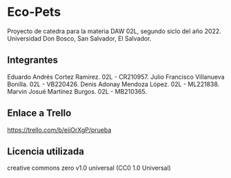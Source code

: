 # Eco-Pets 
Proyecto de catedra para la materia DAW 02L, segundo siclo del año 2022. Universidad Don Bosco, San Salvador, El Salvador.

## Integrantes

Eduardo Andrés Cortez Ramirez.      02L - CR210957.
Julio Francisco Villanueva Bonilla. 02L - VB220426.
Denis Adonay Mendoza López.         02L - ML221838.
Marvin Josué Martínez Burgos.       02L - MB210365.

## Enlace a Trello

https://trello.com/b/eiiOrXgP/prueba

## Licencia utilizada

creative commons zero v1.0 universal (CC0 1.0 Universal)


